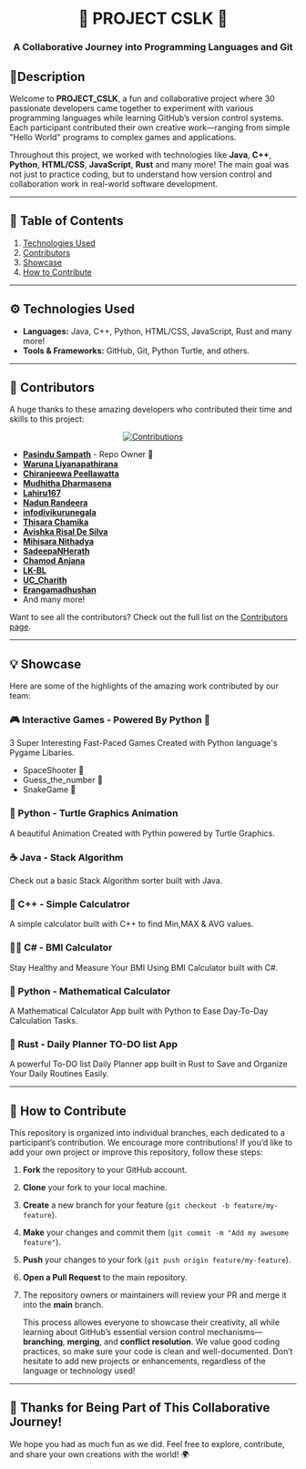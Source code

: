 <h1 align="center"> 🌟 PROJECT CSLK 🌟 </h1> 
<h3 align="center"> A Collaborative Journey into Programming Languages and Git </h3>

## 📜Description 
Welcome to **PROJECT_CSLK**, a fun and collaborative project where 30 passionate developers came together to experiment with various programming languages while learning GitHub’s version control systems. Each participant contributed their own creative work—ranging from simple "Hello World" programs to complex games and applications.

Throughout this project, we worked with technologies like  **Java**, **C++**, **Python**, **HTML/CSS**, **JavaScript**, **Rust** and many more! The main goal was not just to practice coding, but to understand how version control and collaboration work in real-world software development.

---

## 📝 Table of Contents
1. [Technologies Used](#%EF%B8%8F-technologies-used)
2. [Contributors](#-contributors)
3. [Showcase](#-showcase)
4. [How to Contribute](#-how-to-contribute)
   
---

## ⚙️ Technologies Used
- **Languages:** Java, C++, Python, HTML/CSS, JavaScript, Rust and many more!
- **Tools & Frameworks:** GitHub, Git, Python Turtle, and others.

---

## 👥 Contributors
A huge thanks to these amazing developers who contributed their time and skills to this project:

<p align="center">
  <a href="https://dragon.edu.lk/sipsuru">
     <img src="https://github.com/user-attachments/assets/fa7b8388-482c-4706-af60-635456dfe380" alt="Contributions">
  </a>
</p>

- [**Pasindu Sampath**](https://github.com/pasindusampath) - Repo Owner 🌟
- [**Waruna Liyanapathirana**](https://github.com/warundev)
- [**Chiranjeewa Peellawatta**](https://github.com/chiraaax)
- [**Mudhitha Dharmasena**](https://github.com/dmudhitha)
- [**Lahiru167**](https://github.com/Lahiru167)
- [**Nadun Randeera**](https://github.com/Nadunrandeera)
- [**infodivikurunegala**](https://github.com/infodivikurunegala)
- [**Thisara Chamika**](https://github.com/Thisara-Chamika)
- [**Avishka Risal De Silva**](https://github.com/AvishkaRisal)
- [**Mihisara Nithadya**](https://github.com/nithadya)
- [**SadeepaNHerath**](https://github.com/SadeepaNHerath)
- [**Chamod Anjana**](https://github.com/ChamodAnjana)
- [**LK-BL**](https://github.com/lk-bl)
- [**UC_Charith**](https://github.com/UChariTh)
- [**Erangamadhushan**](https://github.com/Erangamadhushan)
- And many more!

Want to see all the contributors? Check out the full list on the [Contributors page](https://github.com/pasindusampath/project_cslk/graphs/contributors).

---

## 💡 Showcase
Here are some of the highlights of the amazing work contributed by our team:

### 🎮 Interactive Games - Powered By Python 🐍
3 Super Interesting Fast-Paced Games Created with Python language's Pygame Libaries.
 - SpaceShooter 🚀
 - Guess_the_number 🔢
 - SnakeGame 🐍

### 🐍 Python - Turtle Graphics Animation
A beautiful Animation Created with Pythin powered by Turtle Graphics.


### ☕ Java - Stack Algorithm
Check out a basic Stack Algorithm sorter built with Java.


### 🧮 C++ - Simple Calculatror
A simple calculator built with C++ to find Min,MAX & AVG values.


### 👨‍⚕️ C# - BMI Calculator
Stay Healthy and Measure Your BMI Using BMI Calculator built with C#.


### 🐍 Python - Mathematical Calculator
A Mathematical Calculator App built with Python to Ease Day-To-Day Calculation Tasks.


### 🚀 Rust - Daily Planner TO-DO list App
A powerful To-DO list Daily Planner app built in Rust to Save and Organize Your Daily Routines Easily.


---

## 🤝 How to Contribute
This repository is organized into individual branches, each dedicated to a participant’s contribution.
We encourage more contributions! If you’d like to add your own project or improve this repository, follow these steps:

1. **Fork** the repository to your GitHub account.
2. **Clone** your fork to your local machine.
3. **Create** a new branch for your feature (`git checkout -b feature/my-feature`).
4. **Make** your changes and commit them (`git commit -m "Add my awesome feature"`).
5. **Push** your changes to your fork (`git push origin feature/my-feature`).
6. **Open a Pull Request** to the main repository.
7. The repository owners or maintainers will review your PR and merge it into the **main** branch.

    
    This process allowes everyone to showcase their creativity, all while learning about GitHub’s essential version control mechanisms—**branching**, **merging**, and **conflict resolution**.
    We value good coding practices, so make sure your code is clean and well-documented. Don’t hesitate to add new projects or enhancements, regardless of the language or technology used!
   
---

## 🎉 Thanks for Being Part of This Collaborative Journey!
We hope you had as much fun as we did. Feel free to explore, contribute, and share your own creations with the world! 🌍
